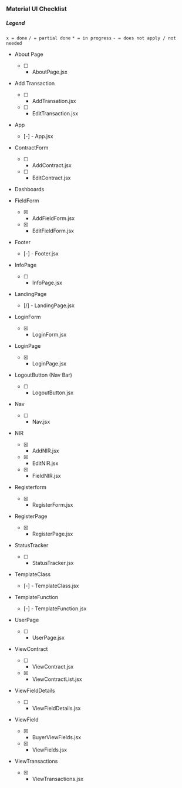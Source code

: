### Material UI Checklist

##### Legend
`x = done`
`/ = partial done` 
`* = in progress`
`- = does not apply / not needed`

- About Page
    - [ ] - AboutPage.jsx

- Add Transaction
    - [ ] - AddTransation.jsx
    - [ ] - EditTransaction.jsx

- App
    - [-] - App.jsx

- ContractForm
    - [ ] - AddContract.jsx
    - [ ] - EditContract.jsx

- Dashboards

- FieldForm
    - [x] - AddFieldForm.jsx
    - [x] - EditFieldForm.jsx

- Footer
    - [-] - Footer.jsx

- InfoPage
    - [ ] - InfoPage.jsx

- LandingPage
    - [/] - LandingPage.jsx

- LoginForm
    - [x] - LoginForm.jsx

- LoginPage
    - [x] - LoginPage.jsx

- LogoutButton (Nav Bar)
    - [ ] - LogoutButton.jsx

- Nav
    - [ ] - Nav.jsx

- NIR
    - [x] - AddNIR.jsx
    - [x] - EditNIR.jsx
    - [x] - FieldNIR.jsx

- Registerform
    - [x] - RegisterForm.jsx

- RegisterPage
    - [x] - RegisterPage.jsx

- StatusTracker
    - [ ] - StatusTracker.jsx

- TemplateClass
    - [-] - TemplateClass.jsx

- TemplateFunction
    - [-] - TemplateFunction.jsx

- UserPage
    - [ ] - UserPage.jsx

- ViewContract
    - [ ] - ViewContract.jsx
    - [x] - ViewContractList.jsx

- ViewFieldDetails
    - [ ] - ViewFieldDetails.jsx

- ViewField
    - [x] - BuyerViewFields.jsx
    - [x] - ViewFields.jsx

- ViewTransactions
    - [x] - ViewTransactions.jsx
    